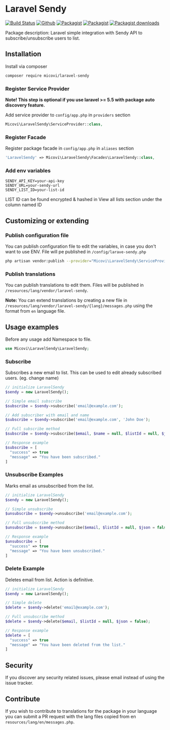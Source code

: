 # Laravel Sendy

[![Build Status](https://travis-ci.org/micovi/laravel-sendy.svg?branch=master)](https://travis-ci.org/micovi/laravel-sendy)
[![Github](	https://img.shields.io/github/release-pre/micovi/laravel-sendy.svg)](https://packagist.org/packages/micovi/laravel-sendy)
[![Packagist](https://img.shields.io/packagist/v/micovi/laravel-sendy.svg)](https://packagist.org/packages/micovi/laravel-sendy)
[![Packagist](https://img.shields.io/packagist/vpre/micovi/laravel-sendy.svg)](https://packagist.org/packages/micovi/laravel-sendy)
[![Packagist downloads](https://img.shields.io/packagist/dt/micovi/laravel-sendy.svg)](https://packagist.org/packages/micovi/laravel-sendy)

Package description: Laravel simple integration with Sendy API to subscribe/unsubscribe users to list.

## Installation

Install via composer

```bash
composer require micovi/laravel-sendy
```

### Register Service Provider

**Note! This step is optional if you use laravel >= 5.5
with package auto discovery feature.**

Add service provider to `config/app.php` in `providers` section

```php
Micovi\LaravelSendy\ServiceProvider::class,
```

### Register Facade

Register package facade in `config/app.php` in `aliases` section

```php
'LaravelSendy' => Micovi\LaravelSendy\Facades\LaravelSendy::class,
```

### Add env variables

```env
SENDY_API_KEY=your-api-key
SENDY_URL=your-sendy-url
SENDY_LIST_ID=your-list-id
```

LIST ID can be found encrypted & hashed in View all lists section under the column named ID

## Customizing or extending

### Publish configuration file

You can publish configuration file to edit the variables, in case you don't want to use ENV. File will pe published in `/config/larave-sendy.php`

```bash
php artisan vendor:publish --provider="Micovi\LaravelSendy\ServiceProvider" --tag="config"
```

### Publish translations

You can publish translations to edit them. Files will be published in `/resources/lang/vendor/laravel-sendy`.

**Note:** You can extend translations by creating a new file in `/resources/lang/vendor/laravel-sendy/{lang}/messages.php` using the format from `en` language file.

## Usage examples

Before any usage add Namespace to file.

```php
use Micovi\LaravelSendy\LaravelSendy;
```

### Subscribe
Subscribes a new email to list. This can be used to edit already subscribed users. (eg. change name)

```php
// initialize LaravelSendy
$sendy = new LaravelSendy();

// Simple email subscribe
$subscribe = $sendy->subscribe('email@example.com');

// Add subscriber with email and name
$subscribe = $sendy->subscribe('email@example.com', 'John Doe');

// Full subscribe method
$subscribe = $sendy->subscribe($email, $name = null, $listId = null, $json = false, $customFields = []);

// Response example
$subscribe = [
  "success" => true
  "message" => "You have been subscribed."
]
```

### Unsubscribe Examples
Marks email as unsubscribed from the list.
```php
// initialize LaravelSendy
$sendy = new LaravelSendy();

// Simple unsubscribe
$unsubscribe = $sendy->unsubscribe('email@example.com');

// Full unsubscribe method
$unsubscribe = $sendy->unsubscribe($email, $listId = null, $json = false);

// Response example
$unsubscribe = [
  "success" => true
  "message" => "You have been unsubscribed."
]
```

### Delete Example
Deletes email from list. Action is definitive.

```php
// initialize LaravelSendy
$sendy = new LaravelSendy();

// Simple delete
$delete = $sendy->delete('email@example.com');

// Full unsubscribe method
$delete = $sendy->delete($email, $listId = null, $json = false);

// Response example
$delete = [
  "success" => true
  "message" => "You have been deleted from the list."
]
```

## Security

If you discover any security related issues, please email
instead of using the issue tracker.

## Contribute

If you wish to contribute to translations for the package in your language you can submit a PR request with the lang files copied from en `resources/lang/en/messages.php`.
